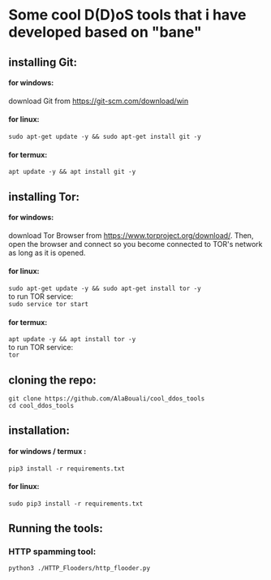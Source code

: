 # Some cool D(D)oS tools that i have developed based on "bane"
<h2>installing Git:</h2>
<h4>for windows:</h4>
 download Git from <a href="https://git-scm.com/download/win">https://git-scm.com/download/win</a>
<h4>for linux:</h4>
<code>sudo apt-get update -y && sudo apt-get install git -y
</code>
<h4>for termux:</h4>
<code>apt update -y && apt install git -y
</code>

<h2>installing Tor:</h2>
<h4>for windows:</h4>
 download Tor Browser from <a href="https://www.torproject.org/download/">https://www.torproject.org/download/</a>. Then, open the browser and connect so you become connected to TOR's network as long as it is opened.
<h4>for linux:</h4>
<code>sudo apt-get update -y && sudo apt-get install tor -y
</code>
to run TOR service:<br>
<code>sudo service tor start
</code>
<h4>for termux:</h4>
<code>apt update -y && apt install tor -y
</code>
to run TOR service:<br>
<code>tor
</code>


<h2>cloning the repo:</h2>
<code>git clone https://github.com/AlaBouali/cool_ddos_tools
</code>
<code>cd cool_ddos_tools
</code>
<h2>installation:</h2>

<h4>for windows / termux :</h4>

<code>pip3 install -r requirements.txt
</code>
<h4>for linux:</h4>

<code>sudo pip3 install -r requirements.txt
</code>
<h2>Running the tools:</h2>
<h3>HTTP spamming tool:</h3>
<code>python3 ./HTTP_Flooders/http_flooder.py
</code>